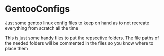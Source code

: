 # GentooConfigs
Just some gentoo linux config files to keep on hand as to not recreate everything from scratch all the time


This is just some handy files to put the repscetive folders. The file paths of the needed 
folders will be commented in the files so you know where to place them
